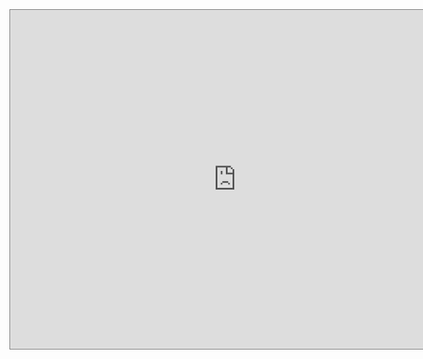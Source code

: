 <iframe src="https://calendar.google.com/calendar/embed?height=600&wkst=2&ctz=Australia%2FSydney&showPrint=0&showTz=0
&src=97956a86ccf6ef13c27f58015aa6958fc711dd7bf08ca136c016162157c6d496@group.calendar.google.com
&src=1f220e3aea02d8d0f80df31f81324412484b6f786eff698f6262e980772060e4@group.calendar.google.com" style="border:solid 1px #777" width="800" height="600" frameborder="0" scrolling="no"></iframe>
